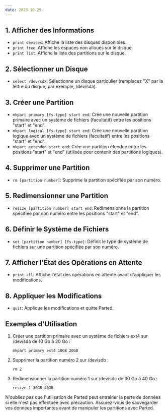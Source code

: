 ```yaml
---
date: 2023-10-29
---
```


## 1. **Afficher des Informations**

- `print devices`: Affiche la liste des disques disponibles.
- `print free`: Affiche les espaces non alloués sur le disque.
- `print list`: Affiche la liste des partitions sur le disque.

## 2. **Sélectionner un Disque**

- `select /dev/sdX`: Sélectionne un disque particulier (remplacez "X" par la lettre du disque, par exemple, /dev/sda).

## 3. **Créer une Partition**

- `mkpart primary [fs-type] start end`: Crée une nouvelle partition primaire avec un système de fichiers (facultatif) entre les positions "start" et "end".
- `mkpart logical [fs-type] start end`: Crée une nouvelle partition logique avec un système de fichiers (facultatif) entre les positions "start" et "end".
- `mkpart extended start end`: Crée une partition étendue entre les positions "start" et "end" (utilisée pour contenir des partitions logiques).

## 4. **Supprimer une Partition**

- `rm [partition number]`: Supprime la partition spécifiée par son numéro.

## 5. **Redimensionner une Partition**

- `resize [partition number] start end`: Redimensionne la partition spécifiée par son numéro entre les positions "start" et "end".

## 6. **Définir le Système de Fichiers**

- `set [partition number] [fs-type]`: Définit le type de système de fichiers sur une partition spécifiée par son numéro.

## 7. **Afficher l'État des Opérations en Attente**

- `print all`: Affiche l'état des opérations en attente avant d'appliquer les modifications.

## 8. **Appliquer les Modifications**

- `quit`: Applique les modifications et quitte Parted.

## Exemples d'Utilisation

1. Créer une partition primaire avec un système de fichiers ext4 sur /dev/sda de 10 Go à 20 Go :
   ```
   mkpart primary ext4 10GB 20GB
   ```

2. Supprimer la partition numéro 2 sur /dev/sdb :
   ```
   rm 2
   ```

3. Redimensionner la partition numéro 1 sur /dev/sdc de 30 Go à 40 Go :
   ```
   resize 1 30GB 40GB
   ```

N'oubliez pas que l'utilisation de Parted peut entraîner la perte de données si elle n'est pas effectuée avec précaution. Assurez-vous de sauvegarder vos données importantes avant de manipuler les partitions avec Parted.